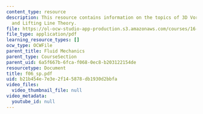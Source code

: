 ```yaml
---
content_type: resource
description: This resource contains information on the topics of 3D Vortex Filaments
  and Lifting Line Theory.
file: https://ol-ocw-studio-app-production.s3.amazonaws.com/courses/16-01-unified-engineering-i-ii-iii-iv-fall-2005-spring-2006/b21b454e7e3e2f145878db1930d2bbfa_f06_sp.pdf
file_type: application/pdf
learning_resource_types: []
ocw_type: OCWFile
parent_title: Fluid Mechanics
parent_type: CourseSection
parent_uid: 6a5f667b-6fca-f068-0ec8-b203122154de
resourcetype: Document
title: f06_sp.pdf
uid: b21b454e-7e3e-2f14-5878-db1930d2bbfa
video_files:
  video_thumbnail_file: null
video_metadata:
  youtube_id: null
---
```

